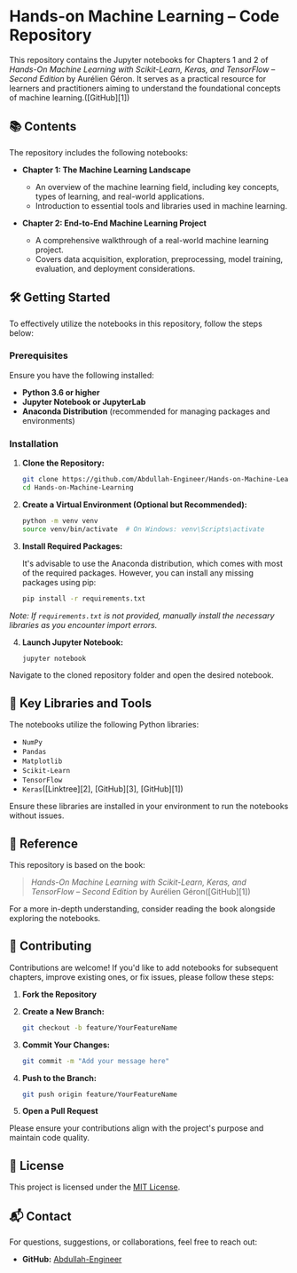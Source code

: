 # Hands-on Machine Learning – Code Repository

This repository contains the Jupyter notebooks for Chapters 1 and 2 of *Hands-On Machine Learning with Scikit-Learn, Keras, and TensorFlow – Second Edition* by Aurélien Géron. It serves as a practical resource for learners and practitioners aiming to understand the foundational concepts of machine learning.([GitHub][1])

## 📚 Contents

The repository includes the following notebooks:

* **Chapter 1: The Machine Learning Landscape**

  * An overview of the machine learning field, including key concepts, types of learning, and real-world applications.
  * Introduction to essential tools and libraries used in machine learning.

* **Chapter 2: End-to-End Machine Learning Project**

  * A comprehensive walkthrough of a real-world machine learning project.
  * Covers data acquisition, exploration, preprocessing, model training, evaluation, and deployment considerations.

## 🛠️ Getting Started

To effectively utilize the notebooks in this repository, follow the steps below:

### Prerequisites

Ensure you have the following installed:

* **Python 3.6 or higher**
* **Jupyter Notebook or JupyterLab**
* **Anaconda Distribution** (recommended for managing packages and environments)

### Installation

1. **Clone the Repository:**

   ```bash
   git clone https://github.com/Abdullah-Engineer/Hands-on-Machine-Learning.git
   cd Hands-on-Machine-Learning
   ```



2. **Create a Virtual Environment (Optional but Recommended):**

   ```bash
   python -m venv venv
   source venv/bin/activate  # On Windows: venv\Scripts\activate
   ```



3. **Install Required Packages:**

   It's advisable to use the Anaconda distribution, which comes with most of the required packages. However, you can install any missing packages using pip:

   ```bash
   pip install -r requirements.txt
   ```



*Note: If `requirements.txt` is not provided, manually install the necessary libraries as you encounter import errors.*

4. **Launch Jupyter Notebook:**

   ```bash
   jupyter notebook
   ```



Navigate to the cloned repository folder and open the desired notebook.

## 🧰 Key Libraries and Tools

The notebooks utilize the following Python libraries:

* `NumPy`
* `Pandas`
* `Matplotlib`
* `Scikit-Learn`
* `TensorFlow`
* `Keras`([Linktree][2], [GitHub][3], [GitHub][1])

Ensure these libraries are installed in your environment to run the notebooks without issues.

## 📖 Reference

This repository is based on the book:

> *Hands-On Machine Learning with Scikit-Learn, Keras, and TensorFlow – Second Edition* by Aurélien Géron([GitHub][1])

For a more in-depth understanding, consider reading the book alongside exploring the notebooks.

## 🤝 Contributing

Contributions are welcome! If you'd like to add notebooks for subsequent chapters, improve existing ones, or fix issues, please follow these steps:

1. **Fork the Repository**

2. **Create a New Branch:**

   ```bash
   git checkout -b feature/YourFeatureName
   ```



3. **Commit Your Changes:**

   ```bash
   git commit -m "Add your message here"
   ```



4. **Push to the Branch:**

   ```bash
   git push origin feature/YourFeatureName
   ```



5. **Open a Pull Request**

Please ensure your contributions align with the project's purpose and maintain code quality.

## 📄 License

This project is licensed under the [MIT License](LICENSE).

## 📬 Contact

For questions, suggestions, or collaborations, feel free to reach out:

* **GitHub:** [Abdullah-Engineer](https://github.com/Abdullah-Engineer)
